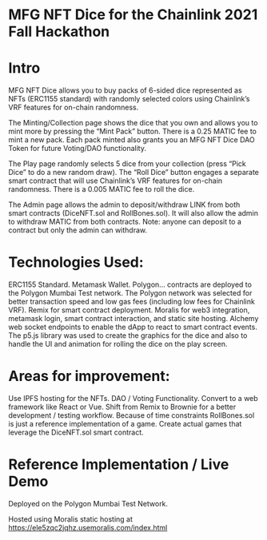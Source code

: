# MFG NFT Dice for the Chainlink 2021 Fall Hackathon

# Intro

MFG NFT Dice allows you to buy packs of 6-sided dice represented as NFTs (ERC1155 standard) with randomly selected colors using Chainlink’s VRF features for on-chain randomness.

The Minting/Collection page shows the dice that you own and allows you to mint more by pressing the “Mint Pack” button. There is a 0.25 MATIC fee to mint a new pack. Each pack minted also grants you an MFG NFT Dice DAO Token for future Voting/DAO functionality.

The Play page randomly selects 5 dice from your collection (press “Pick Dice” to do a new random draw). The “Roll Dice” button engages a separate smart contract that will use Chainlink’s VRF features for on-chain randomness. There is a 0.005 MATIC fee to roll the dice.

The Admin page allows the admin to deposit/withdraw LINK from both smart contracts (DiceNFT.sol and RollBones.sol). It will also allow the admin to withdraw MATIC from both contracts. Note: anyone can deposit to a contract but only the admin can withdraw.


# Technologies Used:

ERC1155 Standard.
Metamask Wallet.
Polygon… contracts are deployed to the Polygon Mumbai Test network. The Polygon network was selected for better transaction speed and low gas fees (including low fees for Chainlink VRF).
Remix for smart contract deployment.
Moralis for web3 integration, metamask login, smart contract interaction, and static site hosting.
Alchemy web socket endpoints to enable the dApp to react to smart contract events.
The p5.js library was used to create the graphics for the dice and also to handle the UI and animation for rolling the dice on the play screen.


# Areas for improvement:

Use IPFS hosting for the NFTs.
DAO / Voting Functionality.
Convert to a web framework like React or Vue.
Shift from Remix to Brownie for a better development / testing workflow.
Because of time constraints RollBones.sol is just a reference implementation of a game. Create actual games that leverage the DiceNFT.sol smart contract.

# Reference Implementation / Live Demo

Deployed on the Polygon Mumbai Test Network.

Hosted using Moralis static hosting at https://ele5zqc2jqhz.usemoralis.com/index.html


